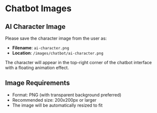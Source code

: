 # Chatbot Images

## AI Character Image

Please save the character image from the user as:
- **Filename**: `ai-character.png`
- **Location**: `/images/chatbot/ai-character.png`

The character will appear in the top-right corner of the chatbot interface with a floating animation effect.

## Image Requirements
- Format: PNG (with transparent background preferred)
- Recommended size: 200x200px or larger
- The image will be automatically resized to fit